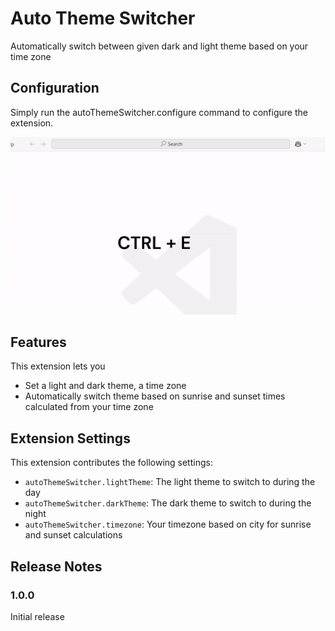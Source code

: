 # Auto Theme Switcher

Automatically switch between given dark and light theme based on your time zone

## Configuration

Simply run the autoThemeSwitcher.configure command to configure the extension.

![configure gif](./tuto-gif/configure.gif)

## Features

This extension lets you

- Set a light and dark theme, a time zone
- Automatically switch theme based on sunrise and sunset times calculated from your time zone

## Extension Settings

This extension contributes the following settings:

- `autoThemeSwitcher.lightTheme`: The light theme to switch to during the day
- `autoThemeSwitcher.darkTheme`: The dark theme to switch to during the night
- `autoThemeSwitcher.timezone`: Your timezone based on city for sunrise and sunset calculations

## Release Notes

### 1.0.0

Initial release
